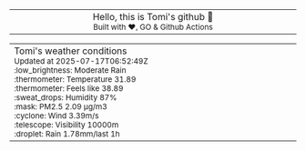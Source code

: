 
<div align="center">
<table>
<tbody>
<td align="center">
<img width="2000" height="0"><br>
Hello, this is Tomi's github 👋<br>
<sup>Built with ❤️, GO & Github Actions</sup><br>
<img width="2000" height="0">
</td>
</tbody>
</table>
</div>
<table>
<tbody>
<td align="left">
<img width="2000" height="0"><br>
Tomi's weather conditions<br>
<sup>Updated at 2025-07-17T06:52:49Z</sup><br>
<sup>:low_brightness: Moderate Rain</sup><br>
<sup>:thermometer: Temperature 31.89 </sup><br>
<sup>:thermometer: Feels like 38.89</sup><br>
<sup>:sweat_drops: Humidity 87%</sup><br>
<sup>:mask: PM2.5 2.09 μg/m3</sup><br>
<sup>:cyclone: Wind 3.39m/s </sup><br>
<sup>:telescope: Visibility 10000m </sup><br>
<sup>:droplet: Rain 1.78mm/last 1h </sup><br>
<img width="2000" height="0">
</td>
<td align="left">
<img width="2000" height="0"><br>
<br>
<img width="2000" height="0">
</td>
</tbody>
</table>
</div>
    